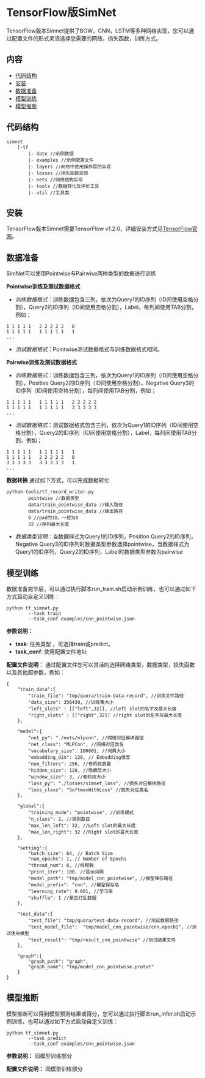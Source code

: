 
# TensorFlow版SimNet
TensorFlow版本Simnet提供了BOW，CNN，LSTM等多种网络实现，您可以通过配置文件的形式灵活选择您需要的网络，损失函数，训练方式。

## 内容
- [代码结构](#1)
- [安装](#2)
- [数据准备](#3)
- [模型训练](#4)
- [模型推断](#5)

## <span id="5">代码结构</span>
```
simnet
    |-tf
        |- date //示例数据
        |- examples //示例配置文件
        |- layers //网络中使用操作层的实现
        |- losses //损失函数实现
        |- nets //网络结构实现
        |- tools //数据转化及评价工具
        |- util //工具类
```

## <span id="1">安装</span>

TensorFlow版本Simnet需要TensorFlow v1.2.0，详细安装方式见[TensorFlow官网](https://www.tensorflow.org/)。

## <span id="2">数据准备</span>

SimNet可以使用Pointwise与Pairwise两种类型的数据进行训练

**Pointwise训练及测试数据格式** 

* *训练数据格式*：训练数据包含三列，依次为Query1的ID序列（ID间使用空格分割），Query2的ID序列（ID间使用空格分割），Label，每列间使用TAB分割，例如；
```
1 1 1 1 1   2 2 2 2 2   0
1 1 1 1 1   1 1 1 1 1   1
...
```
* *测试数据格式*：Pointwise测试数据格式与训练数据格式相同。

**Pairwise训练及测试数据格式** 

* *训练数据格式*：训练数据包含三列，依次为Query1的ID序列（ID间使用空格分割），Positive Query2的ID序列（ID间使用空格分割），Negative Query3的ID序列（ID间使用空格分割），每列间使用TAB分割，例如；
```
1 1 1 1 1   1 1 1 1 1   2 2 2 2 2   
1 1 1 1 1   1 1 1 1 1   3 3 3 3 3
...
```
* *测试数据格式*：测试数据格式包含三列，依次为Query1的ID序列（ID间使用空格分割），Query2的ID序列（ID间使用空格分割），Label，每列间使用TAB分割，例如；
```
1 1 1 1 1   1 1 1 1 1   1
1 1 1 1 1   2 2 2 2 2   0
3 3 3 3 3   3 3 3 3 3   1
...
```

**数据转换**
通过如下方式，可以完成数据转化
```
python tools/tf_record_writer.py
        pointwise //数据类型
        data/train_pointwise_data //输入路径
        data/train_pointwise_data //输出路径
        0 //pad的ID，一般为0
        32 //序列最大长度
```
* *数据类型说明*：当数据样式为Query1的ID序列，Position Query2的ID序列，Negative Query3的ID序列时数据类型参数选择pointwise，当数据样式为Query1的ID序列，Query2的ID序列，Label时数据类型参数为pairwise

## <span id="3">模型训练</span>

数据准备完毕后，可以通过执行脚本run_train.sh启动示例训练，也可以通过如下方式启动自定义训练：
```
python tf_simnet.py
        --task train
        --task_conf examples/cnn_pointwise.json
```
**参数说明：**
* **task**: 任务类型 ，可选择train或predict。
* **task_conf**: 使用配置文件地址

**配置文件说明：** 通过配置文件您可以灵活的选择网络类型，数据类型，损失函数以及其他超参数，例如：
```
{
    "train_data":{
        "train_file": "tmp/quora/train-data-record", //训练文件路径
        "data_size": 356430, //训练集大小
        "left_slots" : [["left",32]], //left slot的名字及最大长度
        "right_slots" : [["right",32]] //right slot的名字及最大长度
    },

    "model":{
        "net_py": "./nets/mlpcnn", //网络对应模块路径
        "net_class": "MLPCnn", //网络对应类名
        "vocabulary_size": 100001, //词典大小
        "embedding_dim": 128, // Embedding维度
        "num_filters": 256, //卷机核数量
        "hidden_size": 128, //隐藏层大小
        "window_size": 3, //卷机核大小
        "loss_py": "./losses/simnet_loss", //损失对应模块路径
        "loss_class": "SoftmaxWithLoss" //损失对应类名
    },

    "global":{
        "training_mode": "pointwise", //训练模式
        "n_class": 2, //类别数目
        "max_len_left": 32, //Left slot的最大长度
        "max_len_right": 32 //Right slot的最大长度
    },

    "setting":{
        "batch_size": 64, // Batch Size
        "num_epochs": 1, // Number of Epochs
        "thread_num": 6, //线程数
        "print_iter": 100, //显示间隔
        "model_path": "tmp/model_cnn_pointwise", //模型保存路径
        "model_prefix": "cnn", //模型保存名
        "learning_rate": 0.001, //学习率
        "shuffle": 1 //是否打乱数据
    },

    "test_data":{
        "test_file": "tmp/quora/test-data-record", //测试数据路径
        "test_model_file":  "tmp/model_cnn_pointwise/cnn.epoch1", //测试使用模型
        "test_result": "tmp/result_cnn_pointwise" //测试结果文件
    },

    "graph":{
        "graph_path": "graph",
        "graph_name": "tmp/model_cnn_pointwise.protxt"
    }
}
```

## <span id="4">模型推断</span>
模型推断可以得到模型预测结果或得分，您可以通过执行脚本run_infer.sh启动示例训练，也可以通过如下方式启动自定义训练：
```
python tf_simnet.py
        --task predict
        --task_conf examples/cnn_pointwise.json
```
**参数说明：**
同模型训练部分

**配置文件说明：**
同模型训练部分


